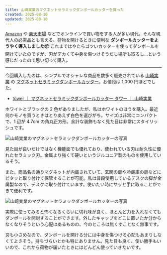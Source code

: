 ```yaml
---
title: 山崎実業のマグネットセラミックダンボールカッターを買った
created: 2025-08-10
updated: 2025-08-10
---
```


[Amazon](https://www.amazon.co.jp/) や [楽天市場](https://www.rakuten.co.jp/) などでオンラインで買い物をする人が多い現代。そんな現代人の必需品とも言える、荷物を開けるときに便利な **ダンボールカッターをようやく導入しました📦️** これまではやたらゴツいカッターを使ってダンボールを開けていたのですが、刃がデカくて中身を傷つけそうだし場所も取るし…という感じだったので思い切って購入。

---

今回購入したのは、シンプルでオシャレな商品を数多く販売されている [山崎実業](https://www.yamajitsu.co.jp/) の [マグネットセラミックダンボールカッター](https://www.yamajitsu.co.jp/product/item/39772/)。お値段は 1,000 円ほどでした。

- [tower ｜ マグネットセラミックダンボールカッター タワー ｜ 山崎実業](https://www.yamajitsu.co.jp/product/item/39772/)

ホワイトとブラックの 2 色がありましたが、私はホワイトのほうを購入。最近何かモノを買うときはとりあえず白色を選びがち。サイズは非常にコンパクトで、1 辺が 4.7cm の角丸正方形。余計な装飾もなく見た目は非常にスタイリッシュです。

![山崎実業のマグネットセラミックダンボールカッターの写真](3056d38b-f1cd-4376-fd0c-47f20e4d7000)

見た目が良いだけではなく機能面でも優れており、使われている刃は耐久性に優れたセラミック刃。金属より強くて硬いというジルコニア製のものを使用しているそう。

また、商品名の通りマグネットが内蔵されていて、玄関の扉や冷蔵庫の扉などにピタッと取り付けて保管することが可能。私は普段使用しているデスクの脚が金属製なので、デスクに取り付けています。使いたい時にサッと手に取ることができて便利です。

![山崎実業のマグネットセラミックダンボールカッターの写真](1800131d-d979-499a-3472-6f6f40996900)

実際に使ってみると怖くなるくらいに切れ味が良く、ほとんど力を入れなくてもダンボールを開封することができます。外したキャップをどこに置いたか分からなくなりそうという心配はあるものの、今のところは無くすことなく無事です。

刃も小さめなので、ダンボールを開ける分には中身を傷つける心配もあまりしなくてよさそう。持ちづらいとかも特にありません。見た目も良く、使い勝手もいいので、これから荷物が届いたときにはどんどん使っていきたいです。
